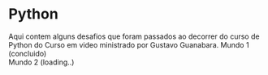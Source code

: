 # Python

Aqui contem alguns desafios  que foram passados ao decorrer do curso de Python do Curso em video ministrado por Gustavo Guanabara.
Mundo 1 (concluido)<br>
Mundo 2 (loading..)
